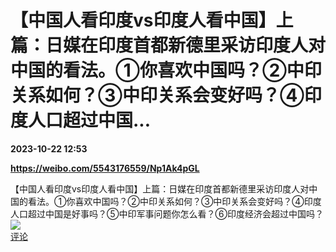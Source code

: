 # 【中国人看印度vs印度人看中国】上篇：日媒在印度首都新德里采访印度人对中国的看法。①你喜欢中国吗？②中印关系如何？③中印关系会变好吗？④印度人口超过中国...

**2023-10-22 12:53**

**https://weibo.com/5543176559/Np1Ak4pGL**

【中国人看印度vs印度人看中国】上篇：日媒在印度首都新德里采访印度人对中国的看法。①你喜欢中国吗？②中印关系如何？③中印关系会变好吗？④印度人口超过中国是好事吗？⑤中印军事问题你怎么看？⑥印度经济会超过中国吗？  
![](https://img3.chouti.com/CHOUTI_231022_7C459D0EDE7C47DF8EB06FA49BD49D46.jpg)  
[评论](https://m.chouti.com/link/40367337)